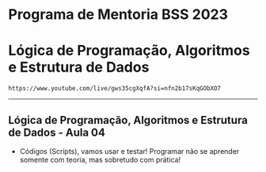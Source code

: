# Programa de Mentoria BSS 2023
# Lógica de Programação, Algoritmos e Estrutura de Dados

```https://www.youtube.com/live/gws35cgXqfA?si=nfn2b17sKqGObXO7```

___

## Lógica de Programação, Algoritmos e Estrutura de Dados - Aula 04

- Códigos (Scripts), vamos usar e testar! Programar não se aprender somente com teoria, mas sobretudo com prática! 
